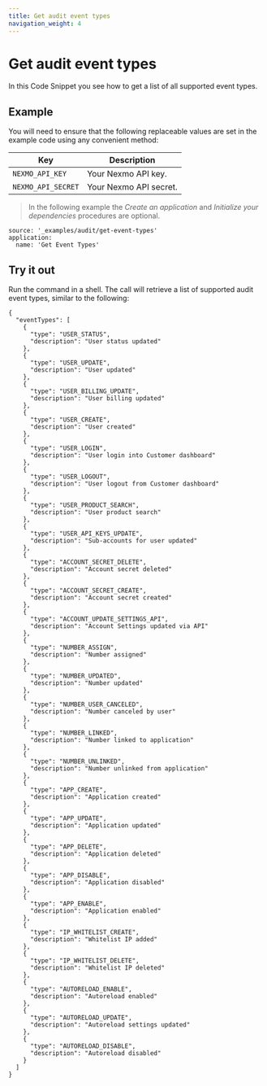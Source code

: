 ```yaml
---
title: Get audit event types
navigation_weight: 4
---
```


# Get audit event types

In this Code Snippet you see how to get a list of all supported event types.

## Example

You will need to ensure that the following replaceable values are set in the example code using any convenient method:

Key | Description
-- | --
`NEXMO_API_KEY` | Your Nexmo API key.
`NEXMO_API_SECRET` | Your Nexmo API secret.

> In the following example the _Create an application_ and _Initialize your dependencies_ procedures are optional.

```code_snippets
source: '_examples/audit/get-event-types'
application:
  name: 'Get Event Types'
```

## Try it out

Run the command in a shell. The call will retrieve a list of supported audit event types, similar to the following:

```
{
  "eventTypes": [
    {
      "type": "USER_STATUS",
      "description": "User status updated"
    },
    {
      "type": "USER_UPDATE",
      "description": "User updated"
    },
    {
      "type": "USER_BILLING_UPDATE",
      "description": "User billing updated"
    },
    {
      "type": "USER_CREATE",
      "description": "User created"
    },
    {
      "type": "USER_LOGIN",
      "description": "User login into Customer dashboard"
    },
    {
      "type": "USER_LOGOUT",
      "description": "User logout from Customer dashboard"
    },
    {
      "type": "USER_PRODUCT_SEARCH",
      "description": "User product search"
    },
    {
      "type": "USER_API_KEYS_UPDATE",
      "description": "Sub-accounts for user updated"
    },
    {
      "type": "ACCOUNT_SECRET_DELETE",
      "description": "Account secret deleted"
    },
    {
      "type": "ACCOUNT_SECRET_CREATE",
      "description": "Account secret created"
    },
    {
      "type": "ACCOUNT_UPDATE_SETTINGS_API",
      "description": "Account Settings updated via API"
    },
    {
      "type": "NUMBER_ASSIGN",
      "description": "Number assigned"
    },
    {
      "type": "NUMBER_UPDATED",
      "description": "Number updated"
    },
    {
      "type": "NUMBER_USER_CANCELED",
      "description": "Number canceled by user"
    },
    {
      "type": "NUMBER_LINKED",
      "description": "Number linked to application"
    },
    {
      "type": "NUMBER_UNLINKED",
      "description": "Number unlinked from application"
    },
    {
      "type": "APP_CREATE",
      "description": "Application created"
    },
    {
      "type": "APP_UPDATE",
      "description": "Application updated"
    },
    {
      "type": "APP_DELETE",
      "description": "Application deleted"
    },
    {
      "type": "APP_DISABLE",
      "description": "Application disabled"
    },
    {
      "type": "APP_ENABLE",
      "description": "Application enabled"
    },
    {
      "type": "IP_WHITELIST_CREATE",
      "description": "Whitelist IP added"
    },
    {
      "type": "IP_WHITELIST_DELETE",
      "description": "Whitelist IP deleted"
    },
    {
      "type": "AUTORELOAD_ENABLE",
      "description": "Autoreload enabled"
    },
    {
      "type": "AUTORELOAD_UPDATE",
      "description": "Autoreload settings updated"
    },
    {
      "type": "AUTORELOAD_DISABLE",
      "description": "Autoreload disabled"
    }
  ]
}
```